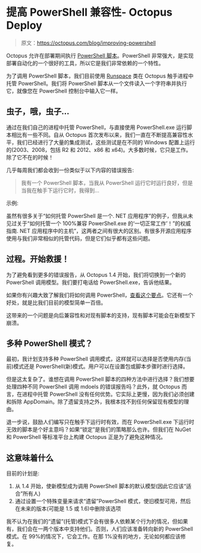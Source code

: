 # 提高 PowerShell 兼容性- Octopus Deploy

> 原文：<https://octopus.com/blog/improving-powershell>

Octopus 允许在部署期间执行 [PowerShell 脚本](http://octopusdeploy.com/documentation/features/powershell)。PowerShell 非常强大，是实现部署自动化的一个很好的工具，所以它是我们非常依赖的一个特性。

为了调用 PowerShell 脚本，我们目前使用 [Runspace](http://msdn.microsoft.com/en-us/library/system.management.automation.runspaces.runspace(v=vs.85).aspx) 类在 Octopus 触手进程中托管 PowerShell。我们将 PowerShell 脚本从一个文件读入一个字符串并执行它，就像您在 PowerShell 控制台中输入它一样。

## 虫子，哦，虫子...

通过在我们自己的进程中托管 PowerShell，与直接使用 PowerShell.exe 运行脚本相比有一些不同。自从 Octopus 首次发布以来，我们一直在不断提高兼容性水平，我们已经进行了大量的集成测试，这些测试是在不同的 Windows 配置上运行的(2003、2008，包括 R2 和 2012、x86 和 x64)。大多数时候，它只是工作。除了它不在的时候！

几乎每周我们都会收到一份类似于以下内容的错误报告:

> 我有一个 PowerShell 脚本，当我从 PowerShell 运行它时运行良好，但是当我在触手下运行它时，我得到...

示例:

虽然有很多关于“如何托管 PowerShell 是一个. NET 应用程序”的例子，但我从未见过关于“如何托管一个 100%兼容 PowerShell.exe 的‘一切正常工作’！”的权威指南. NET 应用程序中的主机”，这两者之间有很大的区别。有很多开源应用程序使用与我们非常相似的托管代码，但是它们似乎都有这些问题。

## 过程。开始救援！

为了避免看到更多的错误报告，从 Octopus 1.4 开始，我们将切换到一个新的 PowerShell 调用模型。我们要打电话给 PowerShell.exe，告诉他结果。

如果你有兴趣大致了解我们将如何调用 PowerShell，[查看这个要点](https://gist.github.com/PaulStovell/5037973)。它还有一个好处，就是比我们目前的模型简单一百倍。

这带来的一个问题是向后兼容性和对现有脚本的支持，现有脚本可能会在新模型下崩溃。

## 多种 PowerShell 模式？

最初，我计划支持多种 PowerShell 调用模式，这样就可以选择是否使用内存(当前)模式还是 PowerShell(新)模式。用户可以在设置包或脚本步骤时进行选择。

但是这太复杂了。谁想在调用 PowerShell 脚本的四种方法中进行选择？我们想要处理四种不同 PowerShell 调用 mdoels 的错误报告吗？此外，就 Octopus 而言，在进程中托管 PowerShell 没有任何优势。它实际上更慢，因为我们必须创建和拆除 AppDomain。除了遗留支持之外，我根本找不到任何保留现有模型的理由。

退一步说，鼓励人们编写只在触手下运行时有效，而在 PowerShell.exe 下运行时无效的脚本是个好主意吗？如果“锁定”是我们的策略那么也许。但我们在 NuGet 和 PowerShell 等标准平台上构建 Octopus 正是为了避免这种情况。

## 这意味着什么

目前的计划是:

1.  从 1.4 开始，使新模型成为调用 PowerShell 脚本的默认模型(因此它应该“适合”所有人)
2.  通过设置一个特殊变量来请求“遗留”PowerShell 模式，使旧模型可用，然后在未来的版本(可能是 1.5 或 1.6)中删除该选项

我不认为在我们的“遗留”(托管)模式下会有很多人依赖某个行为的情况，但如果有，我们会在一两个版本中支持他们。否则，人们应该准备转向新的 PowerShell 模式。在 99%的情况下，它会工作。在那 1%没有的地方，无论如何都应该修复。